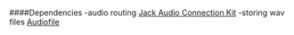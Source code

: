 ####Dependencies
-audio routing [Jack Audio Connection Kit](https://jackaudio.org/)
-storing wav files [Audiofile](https://github.com/adamstark/AudioFile)
